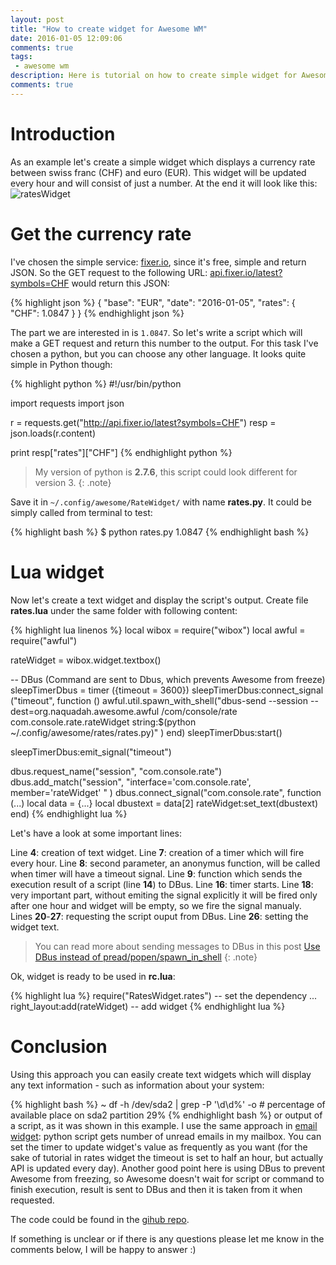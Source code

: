 ```yaml
---
layout: post
title: "How to create widget for Awesome WM"
date: 2016-01-05 12:09:06
comments: true
tags: 
 - awesome wm
description: Here is tutorial on how to create simple widget for Awesome WM. As an example we'll create a text widget which will show currency rate. The given approach is very flexible since we will use the output of a script, so depending on your knowledge/experience you can use any language (bash, python, ruby or even groovy or java). Another good thing here is usage of DBus to send messages between scripts and Awesome.
comments: true
---
```


# Introduction

As an example let's create a simple widget which displays a currency rate between swiss franc (CHF) and euro (EUR). This widget will be updated every hour and will consist of just a number. At the end it will look like this: ![ratesWidget]({{site.url}}/images/ratesWidget.png)

# Get the currency rate

I've chosen the simple service: [fixer.io](http://fixer.io/), since it's free, simple and return JSON. So the GET request to the following URL: [api.fixer.io/latest?symbols=CHF](http://api.fixer.io/latest?symbols=CHF) would return this JSON:

{% highlight json %}
{
  "base": "EUR",
  "date": "2016-01-05",
  "rates": {
    "CHF": 1.0847
  }
}
{% endhighlight json %}

The part we are interested in is `1.0847`. So let's write a script which will make a GET request and return this number to the output. For this task I've chosen a python, but you can choose any other language. It looks quite simple in Python though:

{% highlight python %}
#!/usr/bin/python

import requests
import json

r = requests.get("http://api.fixer.io/latest?symbols=CHF")
resp = json.loads(r.content)

print resp["rates"]["CHF"]
{% endhighlight python %}

>My version of python is **2.7.6**, this script could look different for version 3.
{: .note}

Save it in `~/.config/awesome/RateWidget/` with name **rates.py**. It could be simply called from terminal to test:

{% highlight bash %}
$ python rates.py 
1.0847
{% endhighlight bash %}

# Lua widget

Now let's create a text widget and display the script's output. Create file **rates.lua** under the same folder with following content:

{% highlight lua linenos %}
local wibox = require("wibox")
local awful = require("awful")

rateWidget = wibox.widget.textbox()

-- DBus (Command are sent to Dbus, which prevents Awesome from freeze)
sleepTimerDbus = timer ({timeout = 3600})
sleepTimerDbus:connect_signal ("timeout", 
  function ()
    awful.util.spawn_with_shell("dbus-send --session 
                                --dest=org.naquadah.awesome.awful 
                                /com/console/rate 
                                com.console.rate.rateWidget 
                                string:$(python ~/.config/awesome/rates/rates.py)" )
  end)
sleepTimerDbus:start()

sleepTimerDbus:emit_signal("timeout")

dbus.request_name("session", "com.console.rate")
dbus.add_match("session", "interface='com.console.rate', member='rateWidget' " )
dbus.connect_signal("com.console.rate", 
  function (...)
    local data = {...}
    local dbustext = data[2]
    rateWidget:set_text(dbustext)
  end)
{% endhighlight lua %}

Let's have a look at some important lines:

Line **4**: creation of text widget.
Line **7**: creation of a timer which will fire every hour.
Line **8**: second parameter, an anonymus function, will be called when timer will have a timeout signal. 
Line **9**: function which sends the execution result of a script (line **14**) to DBus.
Line **16**: timer starts.
Line **18**: very important part, without emiting the signal explicitly it will be fired only after one hour and widget will be empty, so we fire the signal manualy.
Lines **20**-**27**: requesting the script ouput from DBus.
Line **26**: setting the widget text.

>You can read more about sending messages to DBus in this post [Use DBus instead of pread/popen/spawn_in_shell]({{site.url}}/2015/09/fix-awesome-freezes/)
{: .note}

Ok, widget is ready to be used in **rc.lua**:

{% highlight lua %}
require("RatesWidget.rates") -- set the dependency
...
right_layout:add(rateWidget) -- add widget 
{% endhighlight lua %}

# Conclusion

Using this approach you can easily create text widgets which will display any text information - such as information about your system:

{% highlight bash %}
~ df -h /dev/sda2 | grep -P '\d\d%' -o # percentage of available place on sda2 partition
29%
{% endhighlight bash %}
or output of a script, as it was shown in this example. 
I use the same approach in [email widget]({{site.url}}/2015/12/email-widget-for-awesome-wm/): python script gets number of unread emails in my mailbox.
You can set the timer to update widget's value as frequently as you want (for the sake of tutorial in rates widget the timeout is set to half an hour, but actually API is updated every day).
Another good point here is using DBus to prevent Awesome from freezing, so Awesome doesn't wait for script or command to finish execution, result is sent to DBus and then it is taken from it when requested.

The code could be found in the [gihub repo](https://github.com/streetturtle/AwesomeWM/tree/master/RatesWidget).

If something is unclear or if there is any questions please let me know in the comments below, I will be happy to answer :)
